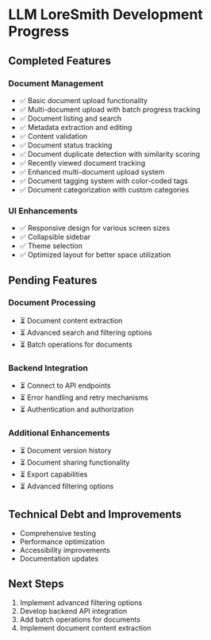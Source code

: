 # LLM LoreSmith Development Progress

## Completed Features

### Document Management
- ✅ Basic document upload functionality
- ✅ Multi-document upload with batch progress tracking
- ✅ Document listing and search
- ✅ Metadata extraction and editing
- ✅ Content validation
- ✅ Document status tracking
- ✅ Document duplicate detection with similarity scoring
- ✅ Recently viewed document tracking
- ✅ Enhanced multi-document upload system
- ✅ Document tagging system with color-coded tags
- ✅ Document categorization with custom categories

### UI Enhancements
- ✅ Responsive design for various screen sizes
- ✅ Collapsible sidebar
- ✅ Theme selection
- ✅ Optimized layout for better space utilization

## Pending Features

### Document Processing
- ⏳ Document content extraction
- ⏳ Advanced search and filtering options
- ⏳ Batch operations for documents

### Backend Integration
- ⏳ Connect to API endpoints
- ⏳ Error handling and retry mechanisms
- ⏳ Authentication and authorization

### Additional Enhancements
- ⏳ Document version history
- ⏳ Document sharing functionality
- ⏳ Export capabilities
- ⏳ Advanced filtering options

## Technical Debt and Improvements
- Comprehensive testing
- Performance optimization
- Accessibility improvements
- Documentation updates

## Next Steps
1. Implement advanced filtering options
2. Develop backend API integration
3. Add batch operations for documents
4. Implement document content extraction 